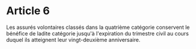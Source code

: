 # Article 6

Les assurés volontaires classés dans la quatrième catégorie conservent le bénéfice de ladite catégorie jusqu'à l'expiration du trimestre civil au cours duquel ils atteignent leur vingt-deuxième anniversaire.
